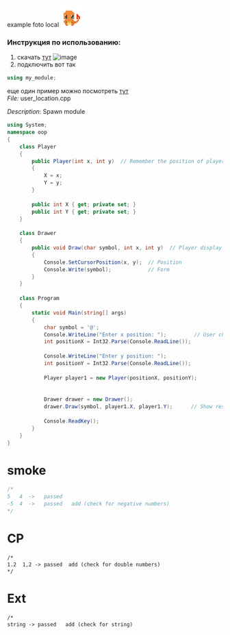 example foto local
![gif](giphy.gif)

### Инструкция по использованию:
1. скачать [тут](https://github.com/makarova1507ana/11-3/blob/main/my_module.cs)
![image](https://github.com/makarova1507ana/11-3/assets/103330304/03dc6f98-f73a-4d5b-899d-a68c7c1ba6e3)
2. подключить вот так 
```c#
using my_module;
```


еще один пример можно посмотреть [тут](https://github.com/Kyros222/Kyros222/blob/main/mark.md) <br>
*File:* user_location.cpp
 
*Description*: Spawn module
 
```c#
using System;
namespace oop
{
    class Player    
    {
        public Player(int x, int y)  // Remember the position of player`s spawn
        {
            X = x;
            Y = y;
        }
 
        public int X { get; private set; }
        public int Y { get; private set; }
    }
 
    class Drawer
    {
        public void Draw(char symbol, int x, int y)  // Player display in console
        {
            Console.SetCursorPosition(x, y);  // Position 
            Console.Write(symbol);            // Form
        }
    }
 
    class Program
    {
        static void Main(string[] args)
        {
            char symbol = '@';
            Console.WriteLine("Enter x position: ");         // User choice of position
            int positionX = Int32.Parse(Console.ReadLine());
 
            Console.WriteLine("Enter y position: ");
            int positionY = Int32.Parse(Console.ReadLine());
 
            Player player1 = new Player(positionX, positionY);
 
 
            Drawer drawer = new Drawer();
            drawer.Draw(symbol, player1.X, player1.Y);      // Show results
 
            Console.ReadKey();
        }
    }
}
```
# smoke
```c++
/*
5   4  ->   passed
-5  4  ->   passed   add (check for negative numbers)
*/
```
# CP
```
/*
1.2  1,2 -> passed  add (check for double numbers)
*/
```
# Ext
```
/*
string -> passed   add (check for string)
